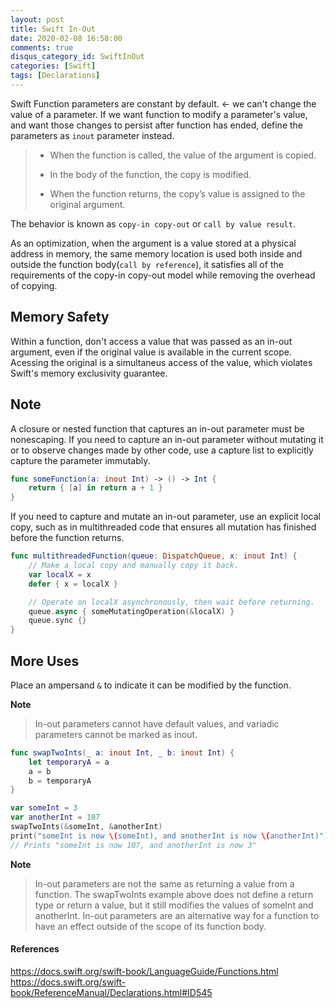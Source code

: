 ```yaml
---
layout: post
title: Swift In-Out
date: 2020-02-08 16:58:00
comments: true
disqus_category_id: SwiftInOut
categories: [Swift]
tags: [Declarations]
---
```


Swift Function parameters are constant by default. <- we can't change the value of a parameter. If we want function to modify a parameter's value, and want those changes to persist after function has ended, define the parameters as `inout` parameter instead.

> - When the function is called, the value of the argument is copied.
>
> - In the body of the function, the copy is modified.
>
> - When the function returns, the copy’s value is assigned to the original argument.

The behavior is known as `copy-in copy-out` or `call by value result`.

As an optimization, when the argument is a value stored at a physical address in memory, the same memory location is used both inside and outside the function body(`call by reference`), it satisfies all of the requirements of the copy-in copy-out model while removing the overhead of copying.

## Memory Safety

Within a function, don't access a value that was passed as an in-out argument, even if the original value is available in the current scope. Acessing the original is a simultaneus access of the value, which violates Swift's memory exclusivity guarantee.

## Note

A closure or nested function that captures an in-out parameter must be nonescaping. If you need to capture an in-out parameter without mutating it or to observe changes made by other code, use a capture list to explicitly capture the parameter immutably.

```swift
func someFunction(a: inout Int) -> () -> Int {
    return { [a] in return a + 1 }
}
```

If you need to capture and mutate an in-out parameter, use an explicit local copy, such as in multithreaded code that ensures all mutation has finished before the function returns.

```swift
func multithreadedFunction(queue: DispatchQueue, x: inout Int) {
    // Make a local copy and manually copy it back.
    var localX = x
    defer { x = localX }

    // Operate on localX asynchronously, then wait before returning.
    queue.async { someMutatingOperation(&localX) }
    queue.sync {}
}
```

## More Uses

Place an ampersand `&` to indicate it can be modified by the function.

**Note**

> In-out parameters cannot have default values, and variadic parameters cannot be marked as inout.

```swift
func swapTwoInts(_ a: inout Int, _ b: inout Int) {
    let temporaryA = a
    a = b
    b = temporaryA
}

var someInt = 3
var anotherInt = 107
swapTwoInts(&someInt, &anotherInt)
print("someInt is now \(someInt), and anotherInt is now \(anotherInt)")
// Prints "someInt is now 107, and anotherInt is now 3"
```

**Note**

> In-out parameters are not the same as returning a value from a function. The swapTwoInts example above does not define a return type or return a value, but it still modifies the values of someInt and anotherInt. In-out parameters are an alternative way for a function to have an effect outside of the scope of its function body.

#### References

https://docs.swift.org/swift-book/LanguageGuide/Functions.html
https://docs.swift.org/swift-book/ReferenceManual/Declarations.html#ID545